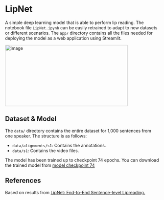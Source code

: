 # LipNet
A simple deep learning model that is able to perform lip reading. The notebook file `LipNet.ipynb` can be easily retrained to adapt to new datasets or different scenarios. The `app/` directory contains all the files needed for deploying the model as a web application using Streamlit.

<img src="https://github.com/user-attachments/assets/819a8997-90cc-4431-b6c2-1826a404cef6" alt="image" width="400" height="200">

## Dataset & Model

The `data/` directory contains the entire dataset for 1,000 sentences from one speaker. The structure is as follows:

- `data/alignments/s1`: Contains the annotations.
- `data/s1`: Contains the video files.

The model has been trained up to checkpoint 74 epochs. You can download the trained model from [model checkpoint 74](https://www.kaggle.com/models/ankurchanda/lipnet-model-checkpoint-74)

## References

Based on results from [LipNet: End-to-End Sentence-level Lipreading.](https://arxiv.org/abs/1611.01599)
